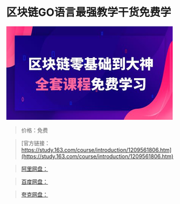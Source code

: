 # 区块链GO语言最强教学干货免费学

![img](../../../assets/study163/free/5c90c5274a2a43f2bce6fb36175af5a8.jpg)

> 价格：免费

> [官方链接：https://study.163.com/course/introduction/1209561806.htm](https://study.163.com/course/introduction/1209561806.htm)

> [阿里网盘：]()

> [百度网盘：]()

> [夸克网盘：]()
